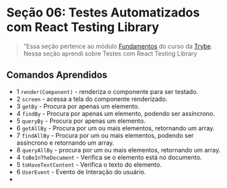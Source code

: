 # Seção 06: Testes Automatizados com React Testing Library

>"Essa seção pertence ao módulo [Fundamentos](https://github.com/Ruan-Portella/Trybe_Exercicios/tree/main/front-end) do curso da [Trybe](https://www.betrybe.com/). Nessa seção aprendi sobre Testes com React Testing Library

## Comandos Aprendidos

- 1 `render(Component)` - renderiza o componente para ser testado.
- 2 `screen` - acessa a tela do componente renderizado.
- 3 `getBy` - Procura por apenas um elemento.
- 4 `findBy` - Procura por apenas um elemento, podendo ser assíncrono.
- 5 `queryBy` - Procura por apenas um elemento.
- 6 `getAllBy` - Procura por um ou mais elementos, retornando um array.
- 7 `findAllBy` - Procura por um ou mais elementos, podendo ser assíncrono e retornando um array.
- 8 `queryAllBy` - procura por um ou mais elementos, retornando um array.
- 4 `toBeInTheDocument` - Verifica se o elemento está no documento.
- 5 `toHaveTextContent` - Verifica o texto do elemento.
- 6 `UserEvent` - Evento de Interação do usuário.
- 

